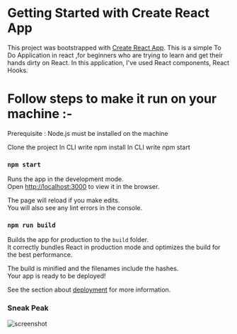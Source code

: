 # Getting Started with Create React App

This project was bootstrapped with [Create React App](https://github.com/facebook/create-react-app).
This is a simple To Do Application in react ,for beginners who are trying to learn and get their hands dirty on React.
In this application, I've used React components, React Hooks.

# Follow steps to make it run on your machine :-
Prerequisite : Node.js must be installed on the machine

Clone the project
In CLI write npm install
In CLI write npm start

### `npm start`

Runs the app in the development mode.\
Open [http://localhost:3000](http://localhost:3000) to view it in the browser.

The page will reload if you make edits.\
You will also see any lint errors in the console.

### `npm run build`

Builds the app for production to the `build` folder.\
It correctly bundles React in production mode and optimizes the build for the best performance.

The build is minified and the filenames include the hashes.\
Your app is ready to be deployed!

See the section about [deployment](https://facebook.github.io/create-react-app/docs/deployment) for more information.

### Sneak Peak
![screenshot](../master/public/image.png)
